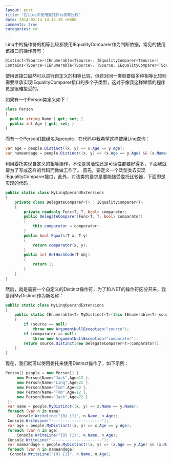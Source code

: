 ```yaml
---
layout: post
title: "在Linq中使用委托作为相等比较"
date: 2014-02-14 14:13:30 +0800
comments: true
categories: c#
---
```


Linq中的操作符的相等比较都使用IEqualityComparer<T>作为判断依据，常见的使用该接口的操作符有：

``` csharp
Distinct<TSource>(IEnumerable<TSource>, IEqualityComparer<TSource>)
Contains<TSource>(IEnumerable<TSource>, TSource, IEqualityComparer<TSource>)
```
                
使用该接口固然可以进行自定义的相等比较，但若对同一类型要做多种相等比较则需要继承实现IEqualityComparer<T>接口的多个子类型，这对于像我这样懒惰的程序员是很难接受的。
<!-- more -->
如果有一个Person类定义如下：

``` csharp
class Person
{
  public string Name { get; set; }
  public int Age { get; set; }
}
```
	
而有一个Person[]数组名为people，在代码中我希望这样使用Linq查询：

``` csharp
var age = people.Distinct((x, y) => x.Age == y.Age);
var nameandage = people.Distinct((x, y) => (x.Age == y.Age) && (x.Name==y.Name))
```

利用委托实现自定义的相等操作，不论是灵活性还是可读性都要好得多，下面我就要为了写成这样的代码而做做工作了。
首先，要定义一个泛型类去实现IEqualityComparer<T>接口，此外，对该类的要求是要能接受委托比较器，下面即是实现的代码：

``` csharp
public static class MyLinqOperandExtensions
{
    private class DelegateComparer<T> : IEqualityComparer<T>
    {
        private readonly Func<T, T, bool> comparator;
        public DelegateComparer(Func<T, T, bool> comparator)
        {
            this.comparator = comparator;
        }
        public bool Equals(T x, T y)
        {
            return comparator(x, y);
        }
        public int GetHashCode(T obj)
        {
            return 1;
        }
    }
}
```
    
然后，就是需要一个自定义的Distinct操作符，为了和.NET的操作符区分开来，我是用MyDistinct作为新名称：

``` csharp
public static class MyLinqOperandExtensions
{
    public static IEnumerable<T> MyDistinct<T>(this IEnumerable<T> source, Func<T, T, bool> comparator)
    {
        if (source == null)
            throw new ArgumentNullException("source");
        if (comparator == null)
            throw new ArgumentNullException("comparator");
        return source.Distinct(new DelegateComparer<T>(comparator));
    }
}
```

现在，我们就可以使用委托来使用Distinct操作了，如下示例：

``` csharp
Person[] people = new Person[] {
     new Person{Name="Jack",Age=12 },
     new Person{Name="Linq",Age=22 },
     new Person{Name="Tom",Age=22 },
     new Person{Name="Tom",Age=12 },
     new Person{Name="Jack",Age=22 }
 };
 var name = people.MyDistinct((x, y) => x.Name == y.Name);
 foreach (var n in name)
     Console.WriteLine("{0} {1}", n.Name, n.Age);
 Console.WriteLine("----------------------");
 var age = people.MyDistinct((x, y) => x.Age == y.Age);
 foreach (var n in age)
     Console.WriteLine("{0} {1}", n.Name, n.Age);
 Console.WriteLine("----------------------");
 var nameandage = people.MyDistinct((x, y) => (x.Age == y.Age) && (x.Name==y.Name));
 foreach (var n in nameandage)
  Console.WriteLine("{0} {1}", n.Name, n.Age);
```
